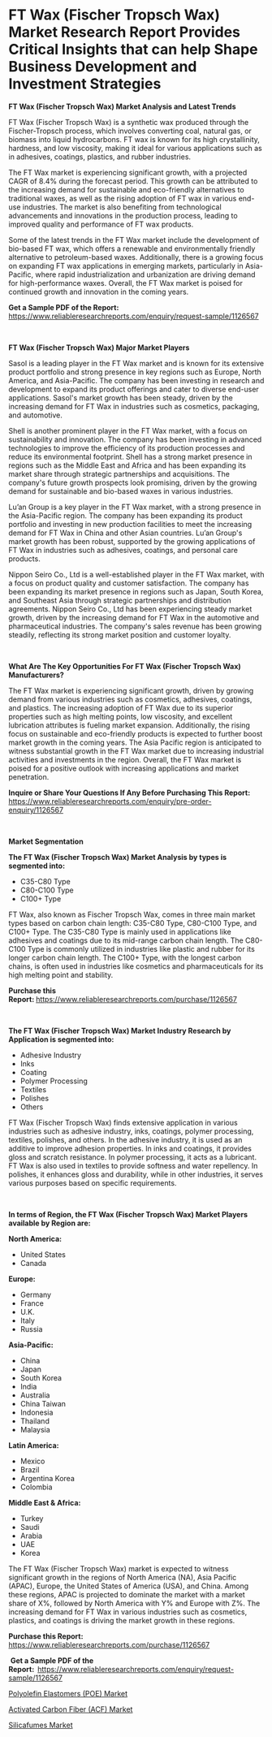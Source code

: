 <p><h1>FT Wax (Fischer Tropsch Wax) Market Research Report Provides Critical Insights that can help Shape Business Development and Investment Strategies</h1></p><p><strong>FT Wax (Fischer Tropsch Wax) Market Analysis and Latest Trends</strong></p>
<p><p>FT Wax (Fischer Tropsch Wax) is a synthetic wax produced through the Fischer-Tropsch process, which involves converting coal, natural gas, or biomass into liquid hydrocarbons. FT wax is known for its high crystallinity, hardness, and low viscosity, making it ideal for various applications such as in adhesives, coatings, plastics, and rubber industries.</p><p>The FT Wax market is experiencing significant growth, with a projected CAGR of 8.4% during the forecast period. This growth can be attributed to the increasing demand for sustainable and eco-friendly alternatives to traditional waxes, as well as the rising adoption of FT wax in various end-use industries. The market is also benefiting from technological advancements and innovations in the production process, leading to improved quality and performance of FT wax products.</p><p>Some of the latest trends in the FT Wax market include the development of bio-based FT wax, which offers a renewable and environmentally friendly alternative to petroleum-based waxes. Additionally, there is a growing focus on expanding FT wax applications in emerging markets, particularly in Asia-Pacific, where rapid industrialization and urbanization are driving demand for high-performance waxes. Overall, the FT Wax market is poised for continued growth and innovation in the coming years.</p></p>
<p><strong>Get a Sample PDF of the Report:&nbsp;</strong> <a href="https://www.reliableresearchreports.com/enquiry/request-sample/1126567">https://www.reliableresearchreports.com/enquiry/request-sample/1126567</a></p>
<p>&nbsp;</p>
<p><strong>FT Wax (Fischer Tropsch Wax) Major Market Players</strong></p>
<p><p>Sasol is a leading player in the FT Wax market and is known for its extensive product portfolio and strong presence in key regions such as Europe, North America, and Asia-Pacific. The company has been investing in research and development to expand its product offerings and cater to diverse end-user applications. Sasol's market growth has been steady, driven by the increasing demand for FT Wax in industries such as cosmetics, packaging, and automotive.</p><p>Shell is another prominent player in the FT Wax market, with a focus on sustainability and innovation. The company has been investing in advanced technologies to improve the efficiency of its production processes and reduce its environmental footprint. Shell has a strong market presence in regions such as the Middle East and Africa and has been expanding its market share through strategic partnerships and acquisitions. The company's future growth prospects look promising, driven by the growing demand for sustainable and bio-based waxes in various industries.</p><p>Lu’an Group is a key player in the FT Wax market, with a strong presence in the Asia-Pacific region. The company has been expanding its product portfolio and investing in new production facilities to meet the increasing demand for FT Wax in China and other Asian countries. Lu’an Group's market growth has been robust, supported by the growing applications of FT Wax in industries such as adhesives, coatings, and personal care products.</p><p>Nippon Seiro Co., Ltd is a well-established player in the FT Wax market, with a focus on product quality and customer satisfaction. The company has been expanding its market presence in regions such as Japan, South Korea, and Southeast Asia through strategic partnerships and distribution agreements. Nippon Seiro Co., Ltd has been experiencing steady market growth, driven by the increasing demand for FT Wax in the automotive and pharmaceutical industries. The company's sales revenue has been growing steadily, reflecting its strong market position and customer loyalty.</p></p>
<p>&nbsp;</p>
<p><strong>What Are The Key Opportunities For FT Wax (Fischer Tropsch Wax) Manufacturers?</strong></p>
<p><p>The FT Wax market is experiencing significant growth, driven by growing demand from various industries such as cosmetics, adhesives, coatings, and plastics. The increasing adoption of FT Wax due to its superior properties such as high melting points, low viscosity, and excellent lubrication attributes is fueling market expansion. Additionally, the rising focus on sustainable and eco-friendly products is expected to further boost market growth in the coming years. The Asia Pacific region is anticipated to witness substantial growth in the FT Wax market due to increasing industrial activities and investments in the region. Overall, the FT Wax market is poised for a positive outlook with increasing applications and market penetration.</p></p>
<p><strong>Inquire or Share Your Questions If Any Before Purchasing This Report:</strong> <a href="https://www.reliableresearchreports.com/enquiry/pre-order-enquiry/1126567">https://www.reliableresearchreports.com/enquiry/pre-order-enquiry/1126567</a></p>
<p>&nbsp;</p>
<p><strong>Market Segmentation</strong></p>
<p><strong>The FT Wax (Fischer Tropsch Wax) Market Analysis by types is segmented into:</strong></p>
<p><ul><li>C35-C80 Type</li><li>C80-C100 Type</li><li>C100+ Type</li></ul></p>
<p><p>FT Wax, also known as Fischer Tropsch Wax, comes in three main market types based on carbon chain length: C35-C80 Type, C80-C100 Type, and C100+ Type. The C35-C80 Type is mainly used in applications like adhesives and coatings due to its mid-range carbon chain length. The C80-C100 Type is commonly utilized in industries like plastic and rubber for its longer carbon chain length. The C100+ Type, with the longest carbon chains, is often used in industries like cosmetics and pharmaceuticals for its high melting point and stability.</p></p>
<p><strong>Purchase this Report:&nbsp;</strong><a href="https://www.reliableresearchreports.com/purchase/1126567">https://www.reliableresearchreports.com/purchase/1126567</a></p>
<p>&nbsp;</p>
<p><strong>The FT Wax (Fischer Tropsch Wax) Market Industry Research by Application is segmented into:</strong></p>
<p><ul><li>Adhesive Industry</li><li>Inks</li><li>Coating</li><li>Polymer Processing</li><li>Textiles</li><li>Polishes</li><li>Others</li></ul></p>
<p><p>FT Wax (Fischer Tropsch Wax) finds extensive application in various industries such as adhesive industry, inks, coatings, polymer processing, textiles, polishes, and others. In the adhesive industry, it is used as an additive to improve adhesion properties. In inks and coatings, it provides gloss and scratch resistance. In polymer processing, it acts as a lubricant. FT Wax is also used in textiles to provide softness and water repellency. In polishes, it enhances gloss and durability, while in other industries, it serves various purposes based on specific requirements.</p></p>
<p>&nbsp;</p>
<p><strong>In terms of Region, the FT Wax (Fischer Tropsch Wax) Market Players available by Region are:</strong></p>
<p>
    <p> <strong> North America: </strong>
        <ul>
            <li>United States</li>
            <li>Canada</li>
        </ul>
        </p> 
    <p> <strong> Europe: </strong>
        <ul>
            <li>Germany</li>
            <li>France</li>
            <li>U.K.</li>
            <li>Italy</li>
            <li>Russia</li>
        </ul>
        </p> 
    <p> <strong> Asia-Pacific: </strong>
        <ul>
            <li>China</li>
            <li>Japan</li>
            <li>South Korea</li>
            <li>India</li>
            <li>Australia</li>
            <li>China Taiwan</li>
            <li>Indonesia</li>
            <li>Thailand</li>
            <li>Malaysia</li>
        </ul>
        </p> 
    <p> <strong> Latin America: </strong>
        <ul>
            <li>Mexico</li>
            <li>Brazil</li>
            <li>Argentina Korea</li>
            <li>Colombia</li>
        </ul>
        </p> 
    <p> <strong> Middle East & Africa: </strong>
        <ul>
            <li>Turkey</li>
            <li>Saudi</li>
            <li>Arabia</li>
            <li>UAE</li>
            <li>Korea</li>
        </ul>
    </p>
    </p>
<p><p>The FT Wax (Fischer Tropsch Wax) market is expected to witness significant growth in the regions of North America (NA), Asia Pacific (APAC), Europe, the United States of America (USA), and China. Among these regions, APAC is projected to dominate the market with a market share of X%, followed by North America with Y% and Europe with Z%. The increasing demand for FT Wax in various industries such as cosmetics, plastics, and coatings is driving the market growth in these regions.</p></p>
<p><strong>Purchase this Report: </strong><a href="https://www.reliableresearchreports.com/purchase/1126567">https://www.reliableresearchreports.com/purchase/1126567</a></p>
<p>&nbsp;<strong>Get a Sample PDF of the Report:&nbsp;&nbsp;</strong><a href="https://www.reliableresearchreports.com/enquiry/request-sample/1126567">https://www.reliableresearchreports.com/enquiry/request-sample/1126567</a></p>
<p><strong></strong></p>
<p><p><a href="https://github.com/jj19131/Market-Research-Report-List-1/blob/main/polyolefin-elastomers-poe-market.md">Polyolefin Elastomers (POE) Market</a></p><p><a href="https://github.com/jodemen/Market-Research-Report-List-1/blob/main/activated-carbon-fiber-acf-market.md">Activated Carbon Fiber (ACF) Market</a></p><p><a href="https://github.com/Sarissaschmalingtr6fz2739/Market-Research-Report-List-1/blob/main/silicafumes-market.md">Silicafumes Market</a></p></p>
